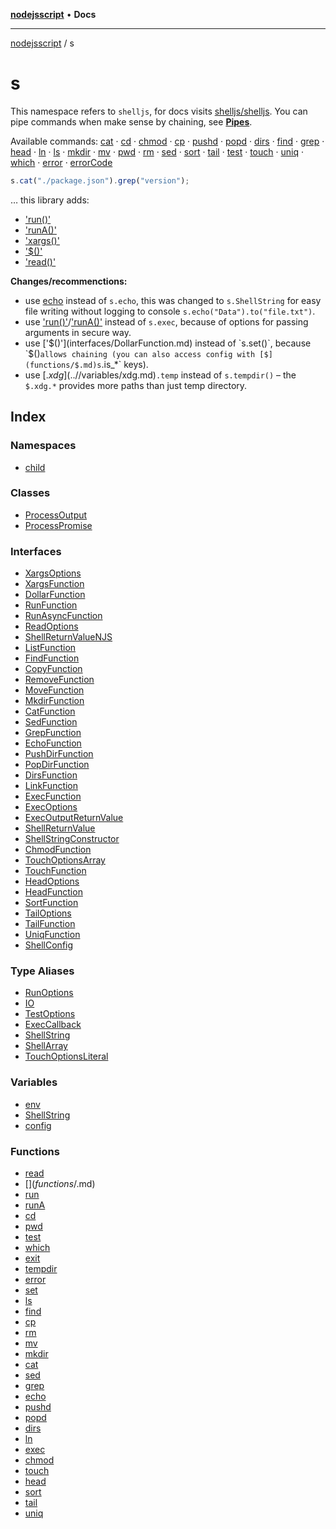 [**nodejsscript**](../../README.md) • **Docs**

***

[nodejsscript](../../README.md) / s

# s

This namespace refers to `shelljs`, for docs visits [shelljs/shelljs](https://github.com/shelljs/shelljs).
You can pipe commands when make sense by chaining, see [**Pipes**](https://github.com/shelljs/shelljs#pipes).

Available commands:
   [cat](https://github.com/shelljs/shelljs#catoptions-file--file-)
 · [cd](https://github.com/shelljs/shelljs#cddir)
 · [chmod](https://github.com/shelljs/shelljs#chmodoptions-octal_mode--octal_string-file)
 · [cp](https://github.com/shelljs/shelljs#cpoptions-source--source--dest)
 · [pushd](https://github.com/shelljs/shelljs#pushdoptions-dir---n--n)
 · [popd](https://github.com/shelljs/shelljs#popdoptions--n--n)
 · [dirs](https://github.com/shelljs/shelljs#dirsoptions--n---n)
 · [find](https://github.com/shelljs/shelljs#findpath--path-)
 · [grep](https://github.com/shelljs/shelljs#grepoptions-regex_filter-file--file-)
 · [head](https://github.com/shelljs/shelljs#head-n-num-file--file-)
 · [ln](https://github.com/shelljs/shelljs#lnoptions-source-dest)
 · [ls](https://github.com/shelljs/shelljs#lsoptions-path-)
 · [mkdir](https://github.com/shelljs/shelljs#mkdiroptions-dir--dir-)
 · [mv](https://github.com/shelljs/shelljs#mvoptions--source--source--dest)
 · [pwd](https://github.com/shelljs/shelljs#pwd)
 · [rm](https://github.com/shelljs/shelljs#rmoptions-file--file-)
 · [sed](https://github.com/shelljs/shelljs#sedoptions-search_regex-replacement-file--file-)
 · [sort](https://github.com/shelljs/shelljs#sortoptions-file--file-)
 · [tail](https://github.com/shelljs/shelljs#tail-n-num-file--file-)
 · [test](https://github.com/shelljs/shelljs#testexpression)
 · [touch](https://github.com/shelljs/shelljs#touchoptions-file--file-)
 · [uniq](https://github.com/shelljs/shelljs#uniqoptions-input-output)
 · [which](https://github.com/shelljs/shelljs#whichcommand)
 · [error](https://github.com/shelljs/shelljs#error)
 · [errorCode](https://github.com/shelljs/shelljs#errorcode) 

```js
s.cat("./package.json").grep("version");
```
… this library adds:
- ['run()'](functions/run.md)
- ['runA()'](functions/runA.md)
- ['xargs()'](interfaces/XargsFunction.md)
- ['$()'](interfaces/DollarFunction.md)
- ['read()'](functions/read.md)

**Changes/recommenctions:**
- use [echo](functions/echo.md) instead of `s.echo`, this was changed to `s.ShellString` for easy file writing without logging to console `s.echo("Data").to("file.txt")`.
- use ['run()'](functions/run.md)/['runA()'](functions/runA.md) instead of `s.exec`, because of options for passing arguments in secure way.
- use ['$()'](interfaces/DollarFunction.md) instead of `s.set()`, because `$()` allows chaining (you can also access config with [$](functions/$.md)s `.is_*` keys).
- use [$.xdg](../$/variables/xdg.md)`.temp` instead of `s.tempdir()` – the `$.xdg.*` provides more paths than just temp directory.

## Index

### Namespaces

- [child](namespaces/child/README.md)

### Classes

- [ProcessOutput](classes/ProcessOutput.md)
- [ProcessPromise](classes/ProcessPromise.md)

### Interfaces

- [XargsOptions](interfaces/XargsOptions.md)
- [XargsFunction](interfaces/XargsFunction.md)
- [DollarFunction](interfaces/DollarFunction.md)
- [RunFunction](interfaces/RunFunction.md)
- [RunAsyncFunction](interfaces/RunAsyncFunction.md)
- [ReadOptions](interfaces/ReadOptions.md)
- [ShellReturnValueNJS](interfaces/ShellReturnValueNJS.md)
- [ListFunction](interfaces/ListFunction.md)
- [FindFunction](interfaces/FindFunction.md)
- [CopyFunction](interfaces/CopyFunction.md)
- [RemoveFunction](interfaces/RemoveFunction.md)
- [MoveFunction](interfaces/MoveFunction.md)
- [MkdirFunction](interfaces/MkdirFunction.md)
- [CatFunction](interfaces/CatFunction.md)
- [SedFunction](interfaces/SedFunction.md)
- [GrepFunction](interfaces/GrepFunction.md)
- [EchoFunction](interfaces/EchoFunction.md)
- [PushDirFunction](interfaces/PushDirFunction.md)
- [PopDirFunction](interfaces/PopDirFunction.md)
- [DirsFunction](interfaces/DirsFunction.md)
- [LinkFunction](interfaces/LinkFunction.md)
- [ExecFunction](interfaces/ExecFunction.md)
- [ExecOptions](interfaces/ExecOptions.md)
- [ExecOutputReturnValue](interfaces/ExecOutputReturnValue.md)
- [ShellReturnValue](interfaces/ShellReturnValue.md)
- [ShellStringConstructor](interfaces/ShellStringConstructor.md)
- [ChmodFunction](interfaces/ChmodFunction.md)
- [TouchOptionsArray](interfaces/TouchOptionsArray.md)
- [TouchFunction](interfaces/TouchFunction.md)
- [HeadOptions](interfaces/HeadOptions.md)
- [HeadFunction](interfaces/HeadFunction.md)
- [SortFunction](interfaces/SortFunction.md)
- [TailOptions](interfaces/TailOptions.md)
- [TailFunction](interfaces/TailFunction.md)
- [UniqFunction](interfaces/UniqFunction.md)
- [ShellConfig](interfaces/ShellConfig.md)

### Type Aliases

- [RunOptions](type-aliases/RunOptions.md)
- [IO](type-aliases/IO.md)
- [TestOptions](type-aliases/TestOptions.md)
- [ExecCallback](type-aliases/ExecCallback.md)
- [ShellString](type-aliases/ShellString.md)
- [ShellArray](type-aliases/ShellArray.md)
- [TouchOptionsLiteral](type-aliases/TouchOptionsLiteral.md)

### Variables

- [env](variables/env.md)
- [ShellString](variables/ShellString.md)
- [config](variables/config.md)

### Functions

- [read](functions/read.md)
- [$](functions/$.md)
- [run](functions/run.md)
- [runA](functions/runA.md)
- [cd](functions/cd.md)
- [pwd](functions/pwd.md)
- [test](functions/test.md)
- [which](functions/which.md)
- [exit](functions/exit.md)
- [tempdir](functions/tempdir.md)
- [error](functions/error.md)
- [set](functions/set.md)
- [ls](functions/ls.md)
- [find](functions/find.md)
- [cp](functions/cp.md)
- [rm](functions/rm.md)
- [mv](functions/mv.md)
- [mkdir](functions/mkdir.md)
- [cat](functions/cat.md)
- [sed](functions/sed.md)
- [grep](functions/grep.md)
- [echo](functions/echo.md)
- [pushd](functions/pushd.md)
- [popd](functions/popd.md)
- [dirs](functions/dirs.md)
- [ln](functions/ln.md)
- [exec](functions/exec.md)
- [chmod](functions/chmod.md)
- [touch](functions/touch.md)
- [head](functions/head.md)
- [sort](functions/sort.md)
- [tail](functions/tail.md)
- [uniq](functions/uniq.md)
